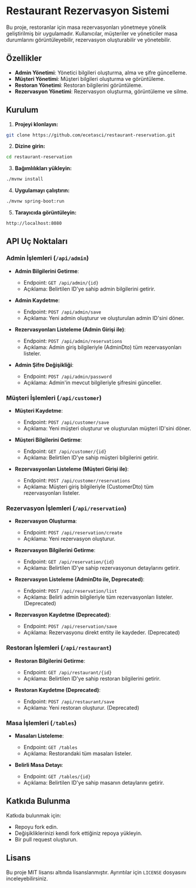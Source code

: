 # Restaurant Rezervasyon Sistemi

Bu proje, restoranlar için masa rezervasyonları yönetmeye yönelik geliştirilmiş bir uygulamadır. Kullanıcılar, müşteriler ve yöneticiler masa durumlarını görüntüleyebilir, rezervasyon oluşturabilir ve yönetebilir.

## Özellikler

- **Admin Yönetimi**: Yönetici bilgileri oluşturma, alma ve şifre güncelleme.
- **Müşteri Yönetimi**: Müşteri bilgileri oluşturma ve görüntüleme.
- **Restoran Yönetimi**: Restoran bilgilerini görüntüleme.
- **Rezervasyon Yönetimi**: Rezervasyon oluşturma, görüntüleme ve silme.

## Kurulum

1. **Projeyi klonlayın:**

```bash
git clone https://github.com/ecetasci/restaurant-reservation.git
```

2. **Dizine girin:**

```bash
cd restaurant-reservation
```

3. **Bağımlılıkları yükleyin:**

```bash
./mvnw install
```

4. **Uygulamayı çalıştırın:**

```bash
./mvnw spring-boot:run
```

5. **Tarayıcıda görüntüleyin:**

```
http://localhost:8080
```

## API Uç Noktaları

### Admin İşlemleri (`/api/admin`)

- **Admin Bilgilerini Getirme**:
  - Endpoint: `GET /api/admin/{id}`
  - Açıklama: Belirtilen ID'ye sahip admin bilgilerini getirir.

- **Admin Kaydetme**:
  - Endpoint: `POST /api/admin/save`
  - Açıklama: Yeni admin oluşturur ve oluşturulan admin ID'sini döner.

- **Rezervasyonları Listeleme (Admin Girişi ile)**:
  - Endpoint: `POST /api/admin/reservations`
  - Açıklama: Admin giriş bilgileriyle (AdminDto) tüm rezervasyonları listeler.

- **Admin Şifre Değişikliği**:
  - Endpoint: `POST /api/admin/password`
  - Açıklama: Admin'in mevcut bilgileriyle şifresini günceller.

### Müşteri İşlemleri (`/api/customer`)

- **Müşteri Kaydetme**:
  - Endpoint: `POST /api/customer/save`
  - Açıklama: Yeni müşteri oluşturur ve oluşturulan müşteri ID'sini döner.

- **Müşteri Bilgilerini Getirme**:
  - Endpoint: `GET /api/customer/{id}`
  - Açıklama: Belirtilen ID'ye sahip müşteri bilgilerini getirir.

- **Rezervasyonları Listeleme (Müşteri Girişi ile)**:
  - Endpoint: `POST /api/customer/reservations`
  - Açıklama: Müşteri giriş bilgileriyle (CustomerDto) tüm rezervasyonları listeler.

### Rezervasyon İşlemleri (`/api/reservation`)

- **Rezervasyon Oluşturma**:
  - Endpoint: `POST /api/reservation/create`
  - Açıklama: Yeni rezervasyon oluşturur.

- **Rezervasyon Bilgilerini Getirme**:
  - Endpoint: `GET /api/reservation/{id}`
  - Açıklama: Belirtilen ID'ye sahip rezervasyonun detaylarını getirir.

- **Rezervasyon Listeleme (AdminDto ile, Deprecated)**:
  - Endpoint: `POST /api/reservation/list`
  - Açıklama: Belirli admin bilgileriyle tüm rezervasyonları listeler. (Deprecated)

- **Rezervasyon Kaydetme (Deprecated)**:
  - Endpoint: `POST /api/reservation/save`
  - Açıklama: Rezervasyonu direkt entity ile kaydeder. (Deprecated)

### Restoran İşlemleri (`/api/restaurant`)

- **Restoran Bilgilerini Getirme**:
  - Endpoint: `GET /api/restaurant/{id}`
  - Açıklama: Belirtilen ID'ye sahip restoran bilgilerini getirir.

- **Restoran Kaydetme (Deprecated)**:
  - Endpoint: `POST /api/restaurant/save`
  - Açıklama: Yeni restoran oluşturur. (Deprecated)

### Masa İşlemleri (`/tables`)

- **Masaları Listeleme**:
  - Endpoint: `GET /tables`
  - Açıklama: Restorandaki tüm masaları listeler.

- **Belirli Masa Detayı**:
  - Endpoint: `GET /tables/{id}`
  - Açıklama: Belirtilen ID'ye sahip masanın detaylarını getirir.

## Katkıda Bulunma

Katkıda bulunmak için:

- Repoyu fork edin.
- Değişikliklerinizi kendi fork ettiğiniz repoya yükleyin.
- Bir pull request oluşturun.

## Lisans

Bu proje MIT lisansı altında lisanslanmıştır. Ayrıntılar için `LICENSE` dosyasını inceleyebilirsiniz.
